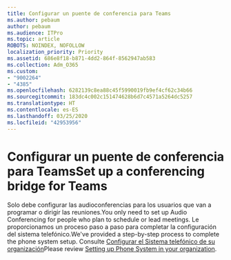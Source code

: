 ```yaml
---
title: Configurar un puente de conferencia para Teams
ms.author: pebaum
author: pebaum
ms.audience: ITPro
ms.topic: article
ROBOTS: NOINDEX, NOFOLLOW
localization_priority: Priority
ms.assetid: 686e8f18-b871-4dd2-864f-8562947ab583
ms.collection: Adm_O365
ms.custom:
- "9002264"
- "4385"
ms.openlocfilehash: 6282139c8ea88c45f5990019fb9ef4cf62c34b66
ms.sourcegitcommit: 183dc4c002c151474628b6d7c4571a5264dc5257
ms.translationtype: HT
ms.contentlocale: es-ES
ms.lasthandoff: 03/25/2020
ms.locfileid: "42953956"
---
```

# <a name="set-up-a-conferencing-bridge-for-teams"></a><span data-ttu-id="21fab-102">Configurar un puente de conferencia para Teams</span><span class="sxs-lookup"><span data-stu-id="21fab-102">Set up a conferencing bridge for Teams</span></span>

<span data-ttu-id="21fab-103">Solo debe configurar las audioconferencias para los usuarios que van a programar o dirigir las reuniones.</span><span class="sxs-lookup"><span data-stu-id="21fab-103">You only need to set up Audio Conferencing for people who plan to schedule or lead meetings.</span></span> <span data-ttu-id="21fab-104">Le proporcionamos un proceso paso a paso para completar la configuración del sistema telefónico.</span><span class="sxs-lookup"><span data-stu-id="21fab-104">We've provided a step-by-step process to complete the phone system setup.</span></span> <span data-ttu-id="21fab-105">Consulte [Configurar el Sistema telefónico de su organización](https://docs.microsoft.com/MicrosoftTeams/phone-number-calling-plans/port-order-overview)</span><span class="sxs-lookup"><span data-stu-id="21fab-105">Please review [Setting up Phone System in your organization](https://docs.microsoft.com/MicrosoftTeams/phone-number-calling-plans/port-order-overview).</span></span>
